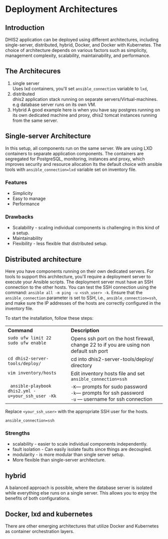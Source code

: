 # Deployment Architectures
## Introduction
DHIS2 application can be deployed using different architectures, including
single-server, distributed, hybrid, Docker, and Docker with Kubernetes. The
choice of architecture depends on various factors such as simplicity,
management complexity, scalability, maintainability, and performance.
## The Architecures
1. single server <br> 
    Uses lxd containers, you'll set `ansible_connection` variable to `lxd`, 
2. distributed <br> 
    dhis2 application stack running on separate servers/Virtual-machines. e.g
    database server runs on its own VM.  
3. Hybrid
   A good example here is when you have say postgres running on its own
   dedicated machine and proxy, dhis2 tomcat instances running from the same
   server.

## Single-server Architecture
In this setup, all components run on the same server. We are using LXD
containers to separate application components. The containers are segregated
for PostgreSQL, monitoring, instances and proxy, which improves security and
 resource allocation
Its the default choice with ansible tools with `ansible_connection=lxd`
variable set on inventory file. 

### Features
* Simplicity 
* Easy to manage
* Performance

### Drawbacks 
* Scalability - scaling individual components is challenging in this kind of a setup.
* Maintainability 
* Flexibility - less flexible that distributed setup. 

## Distributed architecture
Here you have components running on their own dedicated servers. 
For tools to support this architecture, you'll require a deployment server to
execute your Ansible scripts. The deployment server must have an SSH connection
to the other hosts. You can test the SSH connection using the command: `ansible
all -m ping -u <ssh_user> -k`. Ensure that the `ansible_connection` parameter
is set to SSH, i.e., `ansible_connection=ssh`, and make sure the IP addresses
of the hosts are correctly configured in the inventory file.

To start the installation, follow these steps:
<table>
<tr>
    <th style="text-align: left; vertical-align: top;">Command</th>
    <th style="text-align: left; vertical-align: top;">Description</th>
  </tr>
 <tr>
    <td style="vertical-align: top; text-align: left;"><code>sudo ufw limit 22</code><br><code>sudo ufw enable</code></td>
    <td> Opens ssh port on the host firewall, change 22 to if you are using non default ssh port </td>
  </tr>
 <tr>
    <td style="vertical-align: top; text-align: left; white-space: nowrap;"><code>cd dhis2-server-tools/deploy/</code></td>
    <td> cd into dhis2-server-tools/deploy/ directory </td>
  </tr>
   <tr>
    <td style="vertical-align: top; text-align: left;"><code>vim inventory/hosts </code></td>
    <td> Edit inventory hosts file and set <code>ansible_connection=ssh </code> </td>
  </tr>
   <tr>
    <td style="vertical-align: top; text-align: left;"><code> ansible-playbook dhis2.yml -u=your_ssh_user -Kk </code></td>
    <td><code>-K</code>&#8212;</span> prompts for sudo password <br><code>-k</code><span>&#8212;</span> prompts for ssh password <br><code>-u</code> <span>&#8212;</span> username for ssh connection 
 </td>
  </tr>
</table>

Replace `<your_ssh_user>` with the appropriate SSH user for the hosts.

```
ansible_connection=ssh
```

### Strengths
* scalability - easier to scale individual components independently. 
* fault isolation - Can easily isolate faults since things are decoupled. 
* modularity - is more modular than single server setup. 
* More flexible than single-server architecture.

## hybrid 
A balanced approach is possible, where the database server is isolated while
everything else runs on a single server. This allows you to enjoy the benefits
of both configurations.

## Docker, lxd and kubernetes 
There are other emerging architectures that utilize Docker and Kubernetes as
container orchestration layers.

